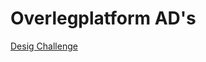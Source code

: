 # Overlegplatform AD's

[Desig Challenge](https://github.com/fdnd-agency/overlegplatformads/wiki/Design-Challenge)


